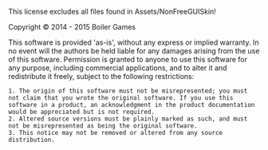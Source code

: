 This license excludes all files found in Assets/NonFreeGUISkin!

Copyright © 2014 - 2015 Boiler Games

This software is provided 'as-is', without any express or implied warranty. In no event will the authors be held liable for any damages arising from the use of this software.
Permission is granted to anyone to use this software for any purpose, including commercial applications, and to alter it and redistribute it freely, subject to the following restrictions:

    1. The origin of this software must not be misrepresented; you must not claim that you wrote the original software. If you use this software in a product, an acknowledgment in the product documentation would be appreciated but is not required.
    2. Altered source versions must be plainly marked as such, and must not be misrepresented as being the original software.
    3. This notice may not be removed or altered from any source distribution.